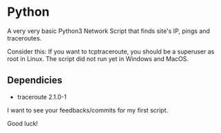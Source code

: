# Python

A very very basic Python3 Network Script that finds site's IP, pings and traceroutes.

Consider this:
If you want to tcptraceroute, you should be a superuser as root in Linux.
The script did not run yet in Windows and MacOS. 

## Dependicies

* traceroute 2.1.0-1

I want to see your feedbacks/commits for my first script.

Good luck!

